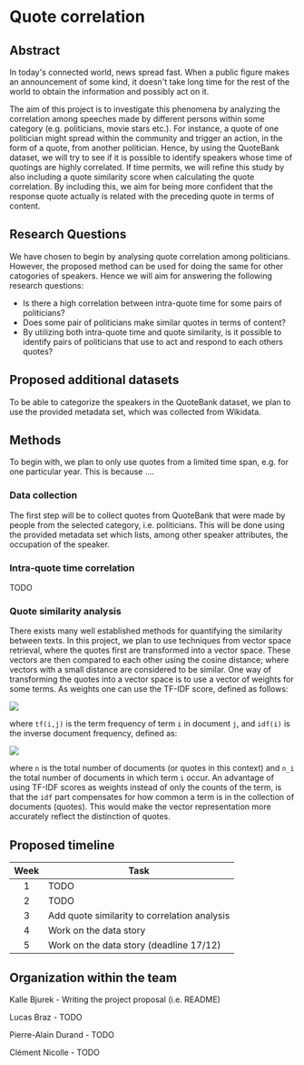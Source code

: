 # Quote correlation
## Abstract
In today's connected world, news spread fast. When a public figure makes an announcement of some kind, it doesn't take long time for the rest of the world to obtain the information and possibly act on it.

The aim of this project is to investigate this phenomena by analyzing the  correlation among speeches made by different persons within some category (e.g. politicians, movie stars etc.). For instance, a quote of one politician might spread within the community and trigger an action, in the form of a quote, from another politician. Hence, by using the QuoteBank dataset, we will try to see if it is possible to identify speakers whose time of quotings are highly correlated. If time permits, we will refine this study by also including a quote similarity score when calculating the quote correlation. By including this, we aim for being more confident that the response quote actually is related with the preceding quote in terms of content.
## Research Questions
We have chosen to begin by analysing quote correlation among politicians. However, the proposed method can be used for doing the same for other catogories of speakers. Hence we will aim for answering the following research questions:
* Is there a high correlation between intra-quote time for some pairs of politicians?
* Does some pair of politicians make similar quotes in terms of content?
* By utilizing both intra-quote time and quote similarity, is it possible to identify pairs of politicians that use to act and respond to each others quotes?
## Proposed additional datasets
To be able to categorize the speakers in the QuoteBank dataset, we plan to use the provided metadata set, which was collected from Wikidata. 
## Methods
To begin with, we plan to only use quotes from a limited time span, e.g. for one particular year. This is because ....
### Data collection
The first step will be to collect quotes from QuoteBank that were made by people from the selected category, i.e. politicians. This will be done using the provided metadata set which lists, among other speaker attributes, the occupation of the speaker.
### Intra-quote time correlation
TODO
### Quote similarity analysis
There exists many well established methods for quantifying the similarity between texts. In this project, we plan to use techniques from vector space retrieval, where the quotes first are transformed into a vector space. These vectors are then compared to each other using the cosine distance; where vectors with a small distance are considered to be similar. One way of transforming the quotes into a vector space is to use a vector of weights for some terms. As weights one can use the TF-IDF score, defined as follows:

<img src="https://render.githubusercontent.com/render/math?math=tf(i,j) \cdot idf(i)">

where `tf(i,j)` is the term frequency of term `i` in document `j`, and `idf(i)` is the inverse document frequency, defined as:

<img src="https://render.githubusercontent.com/render/math?math=idf(i) = log\left(\frac{n}{n_i}\right)">

where `n` is the total number of documents (or quotes in this context) and `n_i` the total number of documents in which term `i` occur. An advantage of using TF-IDF scores as weights instead of only the counts of the term, is that the `idf` part compensates for how common a term is in the collection of documents (quotes). This would make the vector representation more accurately reflect the distinction of quotes. 

## Proposed timeline
| Week |                        Task                        |
|:----:|----------------------------------------------------|
|  1   |                      TODO                          |
|  2   |                      TODO                          |
|  3   |   Add quote similarity to correlation analysis     |
|  4   |   Work on the data story                           |
|  5   |   Work on the data story (deadline 17/12)          |
## Organization within the team
Kalle Bjurek - Writing the project proposal (i.e. README)

Lucas Braz - TODO

Pierre-Alain Durand - TODO

Clément Nicolle - TODO